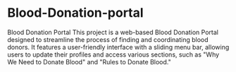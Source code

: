 # Blood-Donation-portal
Blood Donation Portal This project is a web-based Blood Donation Portal designed to streamline the process of finding and coordinating blood donors. It features a user-friendly interface with a sliding menu bar, allowing users to update their profiles and access various sections, such as "Why We Need to Donate Blood" and "Rules to Donate Blood."
